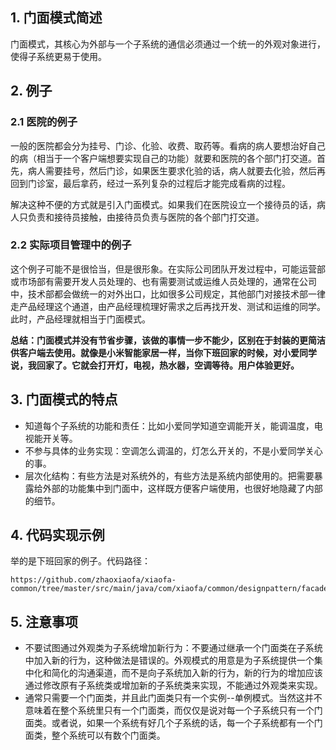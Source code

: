 ## 1. 门面模式简述 ##

门面模式，其核心为外部与一个子系统的通信必须通过一个统一的外观对象进行，使得子系统更易于使用。

## 2. 例子 ##

### 2.1 医院的例子 ###
一般的医院都会分为挂号、门诊、化验、收费、取药等。看病的病人要想治好自己的病（相当于一个客户端想要实现自己的功能）就要和医院的各个部门打交道。首先，病人需要挂号，然后门诊，如果医生要求化验的话，病人就要去化验，然后再回到门诊室，最后拿药，经过一系列复杂的过程后才能完成看病的过程。  

解决这种不便的方式就是引入门面模式。如果我们在医院设立一个接待员的话，病人只负责和接待员接触，由接待员负责与医院的各个部门打交道。  
### 2.2 实际项目管理中的例子 ###
这个例子可能不是很恰当，但是很形象。在实际公司团队开发过程中，可能运营部或市场部有需要开发人员处理的、也有需要测试或运维人员处理的，通常在公司中，技术部都会做统一的对外出口，比如很多公司规定，其他部门对接技术部一律走产品经理这个通道，由产品经理梳理好需求之后再找开发、测试和运维的同学。此时，产品经理就相当于门面模式。

**总结：门面模式并没有节省步骤，该做的事情一步不能少，区别在于封装的更简洁供客户端去使用。就像是小米智能家居一样，当你下班回家的时候，对小爱同学说，我回家了。它就会打开灯，电视，热水器，空调等待。用户体验更好。**

## 3. 门面模式的特点   ##

- 知道每个子系统的功能和责任：比如小爱同学知道空调能开关，能调温度，电视能开关等。
- 不参与具体的业务实现：空调怎么调温的，灯怎么开关的，不是小爱同学关心的事。
- 层次化结构：有些方法是对系统外的，有些方法是系统内部使用的。把需要暴露给外部的功能集中到门面中，这样既方便客户端使用，也很好地隐藏了内部的细节。


## 4. 代码实现示例 ##
举的是下班回家的例子。代码路径：

    https://github.com/zhaoxiaofa/xiaofa-common/tree/master/src/main/java/com/xiaofa/common/designpattern/facade

## 5. 注意事项 ##
- 不要试图通过外观类为子系统增加新行为：不要通过继承一个门面类在子系统中加入新的行为，这种做法是错误的。外观模式的用意是为子系统提供一个集中化和简化的沟通渠道，而不是向子系统加入新的行为，新的行为的增加应该通过修改原有子系统类或增加新的子系统类来实现，不能通过外观类来实现。
- 通常只需要一个门面类，并且此门面类只有一个实例--单例模式。当然这并不意味着在整个系统里只有一个门面类，而仅仅是说对每一个子系统只有一个门面类。或者说，如果一个系统有好几个子系统的话，每一个子系统都有一个门面类，整个系统可以有数个门面类。